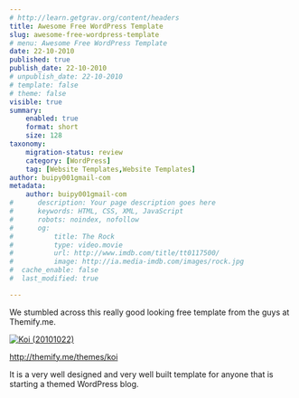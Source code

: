 ```yaml
---
# http://learn.getgrav.org/content/headers
title: Awesome Free WordPress Template
slug: awesome-free-wordpress-template
# menu: Awesome Free WordPress Template
date: 22-10-2010
published: true
publish_date: 22-10-2010
# unpublish_date: 22-10-2010
# template: false
# theme: false
visible: true
summary:
    enabled: true
    format: short
    size: 128
taxonomy:
    migration-status: review
    category: [WordPress]
    tag: [Website Templates,Website Templates]
author: buipy001gmail-com
metadata:
    author: buipy001gmail-com
#      description: Your page description goes here
#      keywords: HTML, CSS, XML, JavaScript
#      robots: noindex, nofollow
#      og:
#          title: The Rock
#          type: video.movie
#          url: http://www.imdb.com/title/tt0117500/
#          image: http://ia.media-imdb.com/images/rock.jpg
#  cache_enable: false
#  last_modified: true

---
```


We stumbled across this really good looking free template from the guys at Themify.me.

[![](wp-content/uploads/2010/10/Koi-20101022.png "Koi (20101022)")](wp-content/uploads/2010/10/Koi-20101022.png)

http://themify.me/themes/koi

It is a very well designed and very well built template for anyone that is starting a themed WordPress blog.